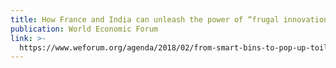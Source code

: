 ```yaml
---
title: How France and India can unleash the power of “frugal innovation”
publication: World Economic Forum
link: >-
  https://www.weforum.org/agenda/2018/02/from-smart-bins-to-pop-up-toilets-here-are-four-projects-that-show-the-power-of-frugal-innovation
---
```


